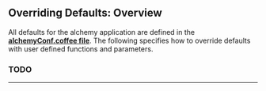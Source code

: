 

## Overriding Defaults: Overview

All defaults for the alchemy application are defined in the **[alchemyConf.coffee file](https://github.com/GraphAlchemist/Alchemy/blob/master/app/scripts/alchemy/alchemyConf.coffee)**.  The following specifies how to override defaults with user defined functions and parameters.

### TODO

_____ 
